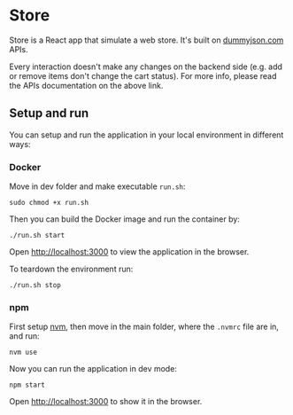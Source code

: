 # Store

Store is a React app that simulate a web store. It's built on [dummyjson.com](https://dummyjson.com) APIs.

Every interaction doesn't make any changes on the backend side (e.g. add or remove items don't change the cart status). For more info, please read the APIs documentation on the above link.

## Setup and run

You can setup and run the application in your local environment in different ways:

### Docker

Move in dev folder and make executable `run.sh`:

```shell
sudo chmod +x run.sh
```

Then you can build the Docker image and run the container by:

```shell
./run.sh start
```

Open [http://localhost:3000](http://localhost:3000) to view the application in the browser.

To teardown the environment run:

```shell
./run.sh stop
```

### npm

First setup [nvm](https://github.com/nvm-sh/nvm), then move in the main folder, where the `.nvmrc` file are in, and run:

```shell
nvm use
```

Now you can run the application in dev mode:

```shell
npm start
```

Open [http://localhost:3000](http://localhost:3000) to show it in the browser.
